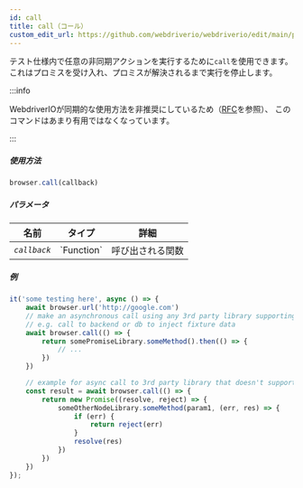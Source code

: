 ```yaml
---
id: call
title: call（コール）
custom_edit_url: https://github.com/webdriverio/webdriverio/edit/main/packages/webdriverio/src/commands/browser/call.ts
---
```


テスト仕様内で任意の非同期アクションを実行するために`call`を使用できます。
これはプロミスを受け入れ、プロミスが解決されるまで実行を停止します。

:::info

WebdriverIOが同期的な使用方法を非推奨にしているため（[RFC](https://github.com/webdriverio/webdriverio/discussions/6702)を参照）、
このコマンドはあまり有用ではなくなっています。

:::

##### 使用方法

```js
browser.call(callback)
```

##### パラメータ

<table>
  <thead>
    <tr>
      <th>名前</th><th>タイプ</th><th>詳細</th>
    </tr>
  </thead>
  <tbody>
    <tr>
      <td><code><var>callback</var></code></td>
      <td>`Function`</td>
      <td>呼び出される関数</td>
    </tr>
  </tbody>
</table>

##### 例

```js title="call.js"
it('some testing here', async () => {
    await browser.url('http://google.com')
    // make an asynchronous call using any 3rd party library supporting promises
    // e.g. call to backend or db to inject fixture data
    await browser.call(() => {
        return somePromiseLibrary.someMethod().then(() => {
            // ...
        })
    })

    // example for async call to 3rd party library that doesn't support promises
    const result = await browser.call(() => {
        return new Promise((resolve, reject) => {
            someOtherNodeLibrary.someMethod(param1, (err, res) => {
                if (err) {
                    return reject(err)
                }
                resolve(res)
            })
        })
    })
});
```